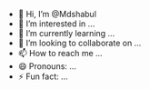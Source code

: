 - 👋 Hi, I’m @Mdshabul
- 👀 I’m interested in ...
- 🌱 I’m currently learning ...
- 💞️ I’m looking to collaborate on ...
- 📫 How to reach me ...
- 😄 Pronouns: ...
- ⚡ Fun fact: ...

<!---
Mdshabul/Mdshabul is a ✨ special ✨ repository because its `README.md` (this file) appears on your GitHub profile.
You can click the Preview link to take a look at your changes.
--->
